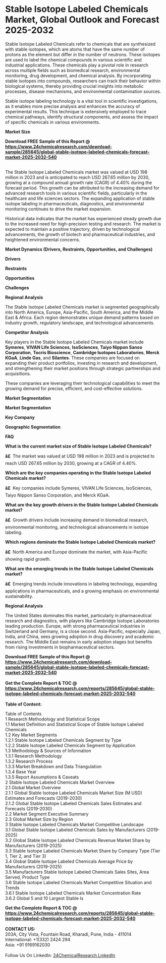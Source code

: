 <h1>Stable Isotope Labeled Chemicals Market, Global Outlook and Forecast 2025-2032</h1><p>Stable Isotope Labeled Chemicals refer to chemicals that are synthesized with stable isotopes, which are atoms that have the same number of protons as the element but differ in the number of neutrons. These isotopes are used to label the chemical compounds in various scientific and industrial applications. These chemicals play a pivotal role in research across multiple fields such as biomedical research, environmental monitoring, drug development, and chemical analysis. By incorporating stable isotopes into compounds, researchers can track their behavior within biological systems, thereby providing crucial insights into metabolic processes, disease mechanisms, and environmental contamination sources.</p><p>
Stable isotope labeling technology is a vital tool in scientific investigations, as it enables more precise analysis and enhances the accuracy of experimental results. This technique is extensively employed to trace chemical pathways, identify structural components, and assess the impact of specific chemicals in various environments.</p><p>

<strong>Market Size</strong></p><div><b>Download FREE Sample of this Report @ 
            <a href="https://www.24chemicalresearch.com/download-sample/285645/global-stable-isotope-labeled-chemicals-forecast-market-2025-2032-540">
            https://www.24chemicalresearch.com/download-sample/285645/global-stable-isotope-labeled-chemicals-forecast-market-2025-2032-540</a></b></div><br><p>
The Stable Isotope Labeled Chemicals market was valued at USD 198 million in 2023 and is anticipated to reach USD 267.65 million by 2030, growing at a compound annual growth rate (CAGR) of 4.40% during the forecast period. This growth can be attributed to the increasing demand for advanced research tools in various scientific fields, particularly in the healthcare and life sciences sectors. The expanding application of stable isotope labeling in pharmaceuticals, diagnostics, and environmental monitoring continues to drive the market expansion.</p><p>
Historical data indicates that the market has experienced steady growth due to the increased need for high-precision testing and research. The market is expected to maintain a positive trajectory, driven by technological advancements, the growth of biotech and pharmaceutical industries, and heightened environmental concerns.</p><p>

<strong>Market Dynamics (Drivers, Restraints, Opportunities, and Challenges)</strong></p><p>
<strong>Drivers</strong></p><p>
</p><p>
<strong>Restraints</strong></p><p>
</p><p>
<strong>Opportunities</strong></p><p>
</p><p>
<strong>Challenges</strong></p><p>
</p><p>

<strong>Regional Analysis</strong></p><p>
The Stable Isotope Labeled Chemicals market is segmented geographically into North America, Europe, Asia-Pacific, South America, and the Middle East &amp; Africa. Each region demonstrates unique demand patterns based on industry growth, regulatory landscape, and technological advancements.</p><p>
</p><p>

<strong>Competitor Analysis </strong></p><p>
Key players in the Stable Isotope Labeled Chemicals market include <strong>Symeres</strong>, <strong>VIVAN Life Sciences</strong>, <strong>IsoSciences</strong>, <strong>Taiyo Nippon Sanso Corporation</strong>, <strong>Tocris Bioscience</strong>, <strong>Cambridge Isotopes Laboratories</strong>, <strong>Merck KGaA</strong>, <strong>Linde Gas</strong>, and <strong>Silantes</strong>. These companies are focused on expanding their product portfolios, investing in research and development, and strengthening their market positions through strategic partnerships and acquisitions.</p><p>
</p><p>
These companies are leveraging their technological capabilities to meet the growing demand for precise, efficient, and cost-effective solutions.</p><p>

<strong>Market Segmentation </strong></p><p>
</p><p>

<strong>Market Segmentation </strong></p><p>
</p><p>

<strong>Key Company</strong></p><p>
</p><p>

<strong>Geographic Segmentation</strong></p><p>
</p><p>

<strong>FAQ</strong></p><p>
<strong>What is the current market size of Stable Isotope Labeled Chemicals?</strong></p><p>
<strong>â£ </strong> The market was valued at USD 198 million in 2023 and is projected to reach USD 267.65 million by 2030, growing at a CAGR of 4.40%.</p><p>
<strong>Which are the key companies operating in the Stable Isotope Labeled Chemicals market?</strong></p><p>
<strong>â£ </strong> Key companies include Symeres, VIVAN Life Sciences, IsoSciences, Taiyo Nippon Sanso Corporation, and Merck KGaA.</p><p>
<strong>What are the key growth drivers in the Stable Isotope Labeled Chemicals market?</strong></p><p>
<strong>â£ </strong> Growth drivers include increasing demand in biomedical research, environmental monitoring, and technological advancements in isotope labeling.</p><p>
<strong>Which regions dominate the Stable Isotope Labeled Chemicals market?</strong></p><p>
<strong>â£ </strong> North America and Europe dominate the market, with Asia-Pacific showing rapid growth.</p><p>
<strong>What are the emerging trends in the Stable Isotope Labeled Chemicals market?</strong></p><p>
<strong>â£ </strong> Emerging trends include innovations in labeling technology, expanding applications in pharmaceuticals, and a growing emphasis on environmental sustainability.</p><p>
<strong>Regional Analysis</strong></p><p>
The United States dominates this market, particularly in pharmaceutical research and diagnostics, with players like Cambridge Isotope Laboratories leading production. Europe, with strong pharmaceutical industries in Switzerland and Germany, is a close second. Asia-Pacific, especially Japan, India, and China, sees growing adoption in drug discovery and academic research. The Middle East remains in early adoption stages but benefits from rising investments in biopharmaceutical sectors.
</p><div><b>Download FREE Sample of this Report @ 
            <a href="https://www.24chemicalresearch.com/download-sample/285645/global-stable-isotope-labeled-chemicals-forecast-market-2025-2032-540">
            https://www.24chemicalresearch.com/download-sample/285645/global-stable-isotope-labeled-chemicals-forecast-market-2025-2032-540</a></b></div><br><div><b>Get the Complete Report & TOC @ 
            <a href="https://www.24chemicalresearch.com/reports/285645/global-stable-isotope-labeled-chemicals-forecast-market-2025-2032-540">
            https://www.24chemicalresearch.com/reports/285645/global-stable-isotope-labeled-chemicals-forecast-market-2025-2032-540</a></b></div><br>
            <b>Table of Content:</b><p>Table of Contents<br />
1 Research Methodology and Statistical Scope<br />
1.1 Market Definition and Statistical Scope of Stable Isotope Labeled Chemicals<br />
1.2 Key Market Segments<br />
1.2.1 Stable Isotope Labeled Chemicals Segment by Type<br />
1.2.2 Stable Isotope Labeled Chemicals Segment by Application<br />
1.3 Methodology & Sources of Information<br />
1.3.1 Research Methodology<br />
1.3.2 Research Process<br />
1.3.3 Market Breakdown and Data Triangulation<br />
1.3.4 Base Year<br />
1.3.5 Report Assumptions & Caveats<br />
2 Stable Isotope Labeled Chemicals Market Overview<br />
2.1 Global Market Overview<br />
2.1.1 Global Stable Isotope Labeled Chemicals Market Size (M USD) Estimates and Forecasts (2019-2030)<br />
2.1.2 Global Stable Isotope Labeled Chemicals Sales Estimates and Forecasts (2019-2030)<br />
2.2 Market Segment Executive Summary<br />
2.3 Global Market Size by Region<br />
3 Stable Isotope Labeled Chemicals Market Competitive Landscape<br />
3.1 Global Stable Isotope Labeled Chemicals Sales by Manufacturers (2019-2025)<br />
3.2 Global Stable Isotope Labeled Chemicals Revenue Market Share by Manufacturers (2019-2025)<br />
3.3 Stable Isotope Labeled Chemicals Market Share by Company Type (Tier 1, Tier 2, and Tier 3)<br />
3.4 Global Stable Isotope Labeled Chemicals Average Price by Manufacturers (2019-2025)<br />
3.5 Manufacturers Stable Isotope Labeled Chemicals Sales Sites, Area Served, Product Type<br />
3.6 Stable Isotope Labeled Chemicals Market Competitive Situation and Trends<br />
3.6.1 Stable Isotope Labeled Chemicals Market Concentration Rate<br />
3.6.2 Global 5 and 10 Largest Stable Is</p><div><b>Get the Complete Report & TOC @ 
            <a href="https://www.24chemicalresearch.com/reports/285645/global-stable-isotope-labeled-chemicals-forecast-market-2025-2032-540">
            https://www.24chemicalresearch.com/reports/285645/global-stable-isotope-labeled-chemicals-forecast-market-2025-2032-540</a></b></div><br><b>CONTACT US:</b><br>
            203A, City Vista, Fountain Road, Kharadi, Pune, India - 411014<br>
            International: +1(332) 2424 294<br>
            Asia: +91 9169162030 <br><br>
            Follow Us On LinkedIn: <a href="https://www.linkedin.com/company/24chemicalresearch/">24ChemicalResearch LinkedIn</a>